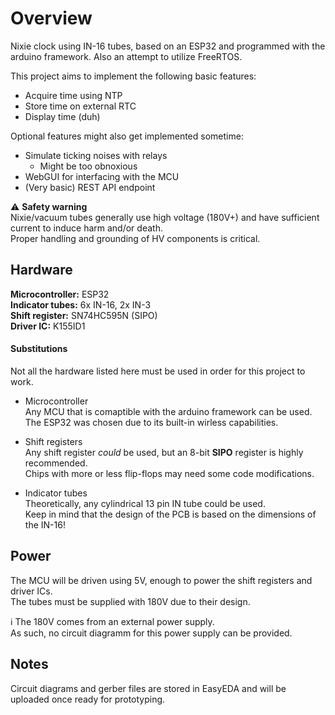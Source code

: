 # Overview
Nixie clock using IN-16 tubes, based on an ESP32 and programmed with the arduino framework.
Also an attempt to utilize FreeRTOS.

This project aims to implement the following basic features:
 - Acquire time using NTP
 - Store time on external RTC
 - Display time (duh)
 
 Optional features might also get implemented sometime:
 - Simulate ticking noises with relays
   - Might be too obnoxious
 - WebGUI for interfacing with the MCU
 - (Very basic) REST API endpoint

:warning: **Safety warning**</br>
Nixie/vacuum tubes generally use high voltage (180V+) and have sufficient current to induce harm and/or death.<br/>
Proper handling and grounding of HV components is critical.

## Hardware
**Microcontroller:** ESP32</br>
**Indicator tubes:** 6x IN-16, 2x IN-3</br>
**Shift register:** SN74HC595N (SIPO)</br>
**Driver IC:** K155ID1

#### Substitutions
Not all the hardware listed here must be used in order for this project to work.

- Microcontroller</br>
Any MCU that is comaptible with the arduino framework can be used.</br>
The ESP32 was chosen due to its built-in wirless capabilities.

- Shift registers</br>
Any shift register _could_ be used, but an 8-bit **SIPO** register is highly recommended.</br>
Chips with more or less flip-flops may need some code modifications.

- Indicator tubes</br>
Theoretically, any cylindrical 13 pin IN tube could be used.<br/>
Keep in mind that the design of the PCB is based on the dimensions of the IN-16!

## Power
The MCU will be driven using 5V, enough to power the shift registers and driver ICs.<br/>
The tubes must be supplied with 180V due to their design.

:information_source: The 180V comes from an external power supply.<br/>
As such, no circuit diagramm for this power supply can be provided.

## Notes
Circuit diagrams and gerber files are stored in EasyEDA and will be uploaded once ready for prototyping.<br/>
